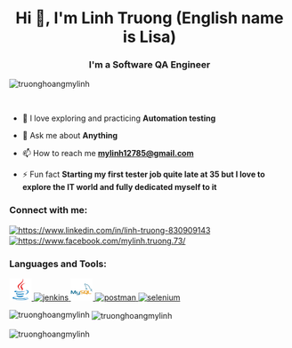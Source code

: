 <h1 align="center">Hi 👋, I'm Linh Truong (English name is Lisa)</h1>
<h3 align="center">I'm a Software QA Engineer</h3>

<p align="left"> <img src="https://komarev.com/ghpvc/?username=truonghoangmylinh&label=Profile%20views&color=0e75b6&style=flat" alt="truonghoangmylinh" /> </p>

<p align="left"> <a href="https://twitter.com/" target="blank"><img src="https://img.shields.io/twitter/follow/?logo=twitter&style=for-the-badge" alt="" /></a> </p>

- 🌱 I love exploring and practicing **Automation testing**

- 💬 Ask me about **Anything**

- 📫 How to reach me **mylinh12785@gmail.com**

- ⚡ Fun fact **Starting my first tester job quite late at 35 but I love to explore the IT world and fully dedicated myself to it**

<h3 align="left">Connect with me:</h3>
<p align="left">
<a href="https://www.linkedin.com/in/linh-truong-830909143" target="blank"><img align="center" src="https://raw.githubusercontent.com/rahuldkjain/github-profile-readme-generator/master/src/images/icons/Social/linked-in-alt.svg" alt="https://www.linkedin.com/in/linh-truong-830909143" height="30" width="40" /></a>
<a href="https://www.facebook.com/mylinh.truong.73/" target="blank"><img align="center" src="https://raw.githubusercontent.com/rahuldkjain/github-profile-readme-generator/master/src/images/icons/Social/facebook.svg" alt="https://www.facebook.com/mylinh.truong.73/" height="30" width="40" /></a>
</p>

<h3 align="left">Languages and Tools:</h3>
<p align="left"> <a href="https://www.java.com" target="_blank" rel="noreferrer"> <img src="https://raw.githubusercontent.com/devicons/devicon/master/icons/java/java-original.svg" alt="java" width="40" height="40"/> </a> <a href="https://www.jenkins.io" target="_blank" rel="noreferrer"> <img src="https://www.vectorlogo.zone/logos/jenkins/jenkins-icon.svg" alt="jenkins" width="40" height="40"/> </a> <a href="https://www.mysql.com/" target="_blank" rel="noreferrer"> <img src="https://raw.githubusercontent.com/devicons/devicon/master/icons/mysql/mysql-original-wordmark.svg" alt="mysql" width="40" height="40"/> </a> <a href="https://postman.com" target="_blank" rel="noreferrer"> <img src="https://www.vectorlogo.zone/logos/getpostman/getpostman-icon.svg" alt="postman" width="40" height="40"/> </a> <a href="https://www.selenium.dev" target="_blank" rel="noreferrer"> <img src="https://raw.githubusercontent.com/detain/svg-logos/780f25886640cef088af994181646db2f6b1a3f8/svg/selenium-logo.svg" alt="selenium" width="40" height="40"/> </a> </p>

<p><img align="left" src="https://github-readme-stats.vercel.app/api/top-langs?username=truonghoangmylinh&show_icons=true&locale=en&layout=compact" alt="truonghoangmylinh" /></p>

<p>&nbsp;<img align="center" src="https://github-readme-stats.vercel.app/api?username=truonghoangmylinh&show_icons=true&locale=en" alt="truonghoangmylinh" /></p>

<p><img align="center" src="https://github-readme-streak-stats.herokuapp.com/?user=truonghoangmylinh&" alt="truonghoangmylinh" /></p>
